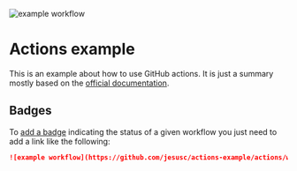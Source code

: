 ![example workflow](https://github.com/jesusc/actions-example/actions/workflows/check-junit.yaml/badge.svg)

# Actions example

This is an example about how to use GitHub actions.
It is just a summary mostly based on the [official documentation](https://docs.github.com/en/actions).


## Badges

To [add a badge](https://docs.github.com/en/actions/monitoring-and-troubleshooting-workflows/adding-a-workflow-status-badge#using-the-workflow-file-name) indicating the status of a given workflow you just need to add a link like the following:

```markdown
![example workflow](https://github.com/jesusc/actions-example/actions/workflows/check-junit.yaml/badge.svg)
```

